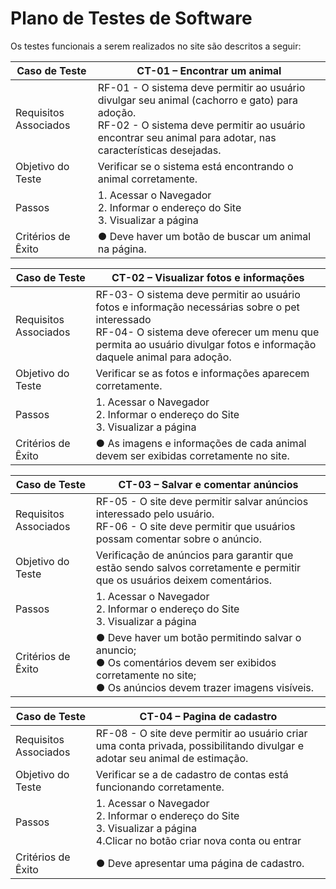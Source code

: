 # Plano de Testes de Software

Os testes funcionais a serem realizados no site são descritos a seguir:

|Caso de Teste| CT-01 – Encontrar um animal                                              |
|-------------|-------------------------------------------------------------------------------------|
|Requisitos Associados| RF-01 - O sistema deve permitir ao usuário divulgar seu animal (cachorro e gato) para adoção.<br>RF-02 - O sistema deve permitir ao usuário encontrar seu animal para adotar, nas características desejadas.|
|Objetivo do Teste| Verificar se o sistema está encontrando  o animal corretamente. |
|Passos| 1. Acessar o Navegador <br> 2. Informar o endereço do Site <br> 3. Visualizar a página |
|Critérios de Êxito| ●	Deve haver um botão de buscar um animal na página. |


|Caso de Teste| CT-02 – Visualizar fotos e informações                                              |
|-------------|-------------------------------------------------------------------------------------|
|Requisitos Associados| RF-03- O sistema deve permitir ao usuário fotos e informação necessárias sobre o pet interessado <br> RF-04- O sistema deve oferecer um menu que permita ao usuário divulgar fotos e informação daquele animal para adoção.|
|Objetivo do Teste| Verificar se as fotos e informações aparecem corretamente. |
|Passos| 1. Acessar o Navegador <br> 2. Informar o endereço do Site <br> 3. Visualizar a página |
|Critérios de Êxito| ●	As imagens e informações de cada animal devem ser exibidas corretamente no site. |


|Caso de Teste| CT-03 – Salvar e comentar anúncios                                                  |
|-------------|-------------------------------------------------------------------------------------|
|Requisitos Associados| RF-05 - O site deve permitir salvar anúncios interessado pelo usuário. <br> RF-06 - O site deve permitir que usuários possam comentar sobre o anúncio. |
|Objetivo do Teste| Verificação de anúncios para garantir que estão sendo salvos corretamente e permitir que os usuários deixem comentários. |
|Passos| 1. Acessar o Navegador <br> 2. Informar o endereço do Site <br> 3. Visualizar a página |
|Critérios de Êxito| ●	Deve haver um botão permitindo salvar o anuncio; <br> ●	Os comentários devem ser exibidos corretamente no site;<br> ●	Os anúncios devem trazer imagens visíveis.|


|Caso de Teste| CT-04 – Pagina de cadastro                                                            |
|-------------|-------------------------------------------------------------------------------------|
|Requisitos Associados| RF-08 - O site deve permitir ao usuário criar uma conta privada, possibilitando divulgar e adotar seu animal de estimação. |
|Objetivo do Teste| Verificar se a de cadastro de contas está funcionando corretamente.	 |
|Passos| 1. Acessar o Navegador <br> 2. Informar o endereço do Site <br> 3. Visualizar a página <br> 4.Clicar no botão criar nova conta ou entrar |
|Critérios de Êxito| ●	Deve apresentar uma página de cadastro.  |